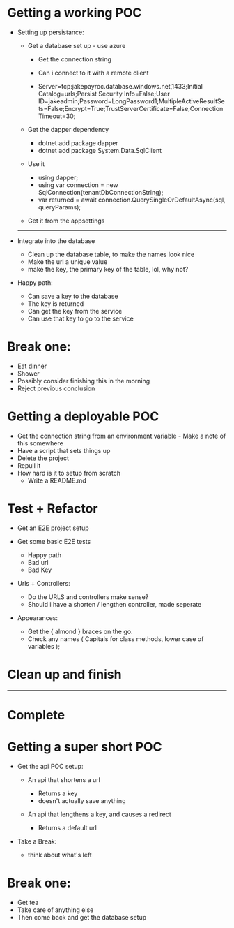 # Getting a working POC
* Setting up persistance:
    * Get a database set up - use azure
        * Get the connection string
        * Can i connect to it with a remote client

        * Server=tcp:jakepayroc.database.windows.net,1433;Initial Catalog=urls;Persist Security Info=False;User ID=jakeadmin;Password=LongPassword1;MultipleActiveResultSets=False;Encrypt=True;TrustServerCertificate=False;Connection Timeout=30;

    * Get the dapper dependency
        * dotnet add package dapper
        * dotnet add package System.Data.SqlClient

    * Use it
        * using dapper;
        * using var connection = new SqlConnection(tenantDbConnectionString);
        * var returned = await connection.QuerySingleOrDefaultAsync(sql, queryParams);

    * Get it from the appsettings

    -------------------------------------------------

* Integrate into the database
    * Clean up the database table, to make the names look nice
    * Make the url a unique value
    * make the key, the primary key of the table, lol, why not?

* Happy path:
    * Can save a key to the database
    * The key is returned
    * Can get the key from the service
    * Can use that key to go to the service

# Break one:
* Eat dinner
* Shower
* Possibly consider finishing this in the morning
* Reject previous conclusion

# Getting a deployable POC
* Get the connection string from an environment variable - Make a note of this somewhere
* Have a script that sets things up
* Delete the project
* Repull it
* How hard is it to setup from scratch
    * Write a README.md

# Test + Refactor
* Get an E2E project setup
* Get some basic E2E tests
    * Happy path
    * Bad url
    * Bad Key

* Urls + Controllers:
    * Do the URLS and controllers make sense?
    * Should i have a shorten / lengthen controller, made seperate

* Appearances:
    * Get the { almond } braces on the go.
    * Check any names ( Capitals for class methods, lower case of variables );

# Clean up and finish

----------------------------------------------------------------------
# Complete

# Getting a super short POC
* Get the api POC setup:
    * An api that shortens a url
        * Returns a key
        * doesn't actually save anything

    * An api that lengthens a key, and causes a redirect
        * Returns a default url

* Take a Break:
    * think about what's left

# Break one:
* Get tea
* Take care of anything else
* Then come back and get the database setup

